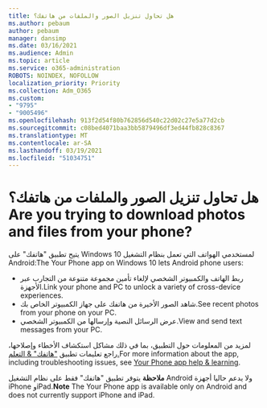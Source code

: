 ```yaml
---
title: هل تحاول تنزيل الصور والملفات من هاتفك؟
ms.author: pebaum
author: pebaum
manager: dansimp
ms.date: 03/16/2021
ms.audience: Admin
ms.topic: article
ms.service: o365-administration
ROBOTS: NOINDEX, NOFOLLOW
localization_priority: Priority
ms.collection: Adm_O365
ms.custom:
- "9795"
- "9005496"
ms.openlocfilehash: 913f2d54f80b762856d540c22d02c27e5a77d2cb
ms.sourcegitcommit: c08bed4071baa3bb5879496df3ed44fb828c8367
ms.translationtype: MT
ms.contentlocale: ar-SA
ms.lasthandoff: 03/19/2021
ms.locfileid: "51034751"
---
```

# <a name="are-you-trying-to-download-photos-and-files-from-your-phone"></a><span data-ttu-id="dea85-102">هل تحاول تنزيل الصور والملفات من هاتفك؟</span><span class="sxs-lookup"><span data-stu-id="dea85-102">Are you trying to download photos and files from your phone?</span></span>

<span data-ttu-id="dea85-103">يتيح تطبيق "هاتفك" على Windows 10 لمستخدمي الهواتف التي تعمل بنظام التشغيل Android:</span><span class="sxs-lookup"><span data-stu-id="dea85-103">The Your Phone app on Windows 10 lets Android phone users:</span></span>

- <span data-ttu-id="dea85-104">ربط الهاتف والكمبيوتر الشخصي لإلغاء تأمين مجموعة متنوعة من التجارب عبر الأجهزة.</span><span class="sxs-lookup"><span data-stu-id="dea85-104">Link your phone and PC to unlock a variety of cross-device experiences.</span></span>
- <span data-ttu-id="dea85-105">شاهد الصور الأخيرة من هاتفك على جهاز الكمبيوتر الخاص بك.</span><span class="sxs-lookup"><span data-stu-id="dea85-105">See recent photos from your phone on your PC.</span></span>
- <span data-ttu-id="dea85-106">عرض الرسائل النصية وإرسالها من الكمبيوتر الشخصي.</span><span class="sxs-lookup"><span data-stu-id="dea85-106">View and send text messages from your PC.</span></span>

<span data-ttu-id="dea85-107">لمزيد من المعلومات حول التطبيق، بما في ذلك مشاكل استكشاف الأخطاء وإصلاحها، راجع تعليمات تطبيق ["هاتفك" & التعلم.](https://support.microsoft.com/your-phone-app)</span><span class="sxs-lookup"><span data-stu-id="dea85-107">For more information about the app, including troubleshooting issues, see [Your Phone app help & learning](https://support.microsoft.com/your-phone-app).</span></span>

<span data-ttu-id="dea85-108">**ملاحظة** يتوفر تطبيق "هاتفك" فقط على نظام التشغيل Android ولا يدعم حاليا أجهزة iPhone وiPad.</span><span class="sxs-lookup"><span data-stu-id="dea85-108">**Note** The Your Phone app is available only on Android and does not currently support iPhone and iPad.</span></span>